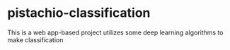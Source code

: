 # pistachio-classification
This is a web app-based project utilizes some deep learning algorithms to make classification
